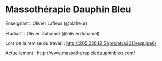 Massothérapie Dauphin Bleu
===========
Enseignant : Olivier Lafleur (@olafleur)

Étudiant : Olivier Duhamel (@olivierduhamel)

Lors de la remise du travail : http://205.236.12.51/projet/a2013/equipe6/

Actuellement : http://www.massotherapieledauphinbleu.com/
